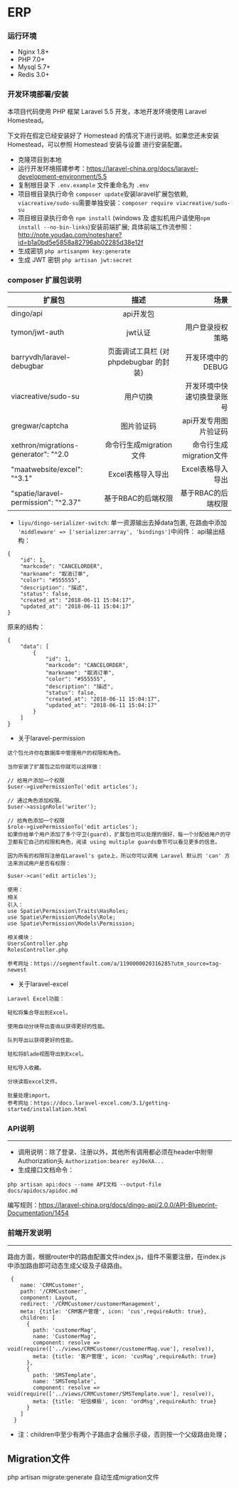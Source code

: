 # ERP

### 运行环境
* Nginx 1.8+
* PHP 7.0+
* Mysql 5.7+
* Redis 3.0+

### 开发环境部署/安装
 
 本项目代码使用 PHP 框架 Laravel 5.5 开发，本地开发环境使用 Laravel Homestead。
 
 下文将在假定已经安装好了 Homestead 的情况下进行说明。如果您还未安装 Homestead，可以参照 Homestead 安装与设置 进行安装配置。
 

* 克隆项目到本地
* 运行开发环境搭建参考：https://laravel-china.org/docs/laravel-development-environment/5.5
* 复制根目录下 `.env.example` 文件重命名为 `.env`
* 项目根目录执行命令 `composer update`安装laravel扩展包依赖,
  `viacreative/sudo-su`需要单独安装：`composer require viacreative/sudo-su`
* 项目根目录执行命令 `npm install` (windows 及 虚拟机用户请使用`npm install --no-bin-links`)安装前端扩展;
  具体前端工作流参照：http://note.youdao.com/noteshare?id=b1a0bd5e5858a82796ab02285d38e12f
* 生成密钥 `php artisanpmn key:generate`
* 生成 JWT 密钥 `php artisan jwt:secret`


###  composer 扩展包说明
  
| 扩展包 | 描述 | 场景 | 
| - | :-: | -: |
| dingo/api | api开发包 |  | 
| tymon/jwt-auth | jwt认证 | 用户登录授权策略 |
| barryvdh/laravel-debugbar | 页面调试工具栏 (对 phpdebugbar 的封装) | 开发环境中的 DEBUG |
| viacreative/sudo-su | 用户切换 | 开发环境中快速切换登录账号 |
| gregwar/captcha | 图片验证码 | api开发专用图片验证码 |
| xethron/migrations-generator": "^2.0 | 命令行生成migration文件 | 命令行生成migration文件 |
| "maatwebsite/excel": "^3.1" | Excel表格导入导出 | Excel表格导入导出 |
| "spatie/laravel-permission": "^2.37" | 基于RBAC的后端权限 | 基于RBAC的后端权限 |
*  `liyu/dingo-serializer-switch`: 单一资源输出去掉data包裹,
   在路由中添加 `'middleware' => ['serializer:array', 'bindings']`中间件：
   api输出结构：
```
{
    "id": 1,
    "markcode": "CANCELORDER",
    "markname": "取消订单",
    "color": "#555555",
    "description": "描述",
    "status": false,
    "created_at": "2018-06-11 15:04:17",
    "updated_at": "2018-06-11 15:04:17"
}
```
原来的结构：
```
{
    "data": [
        {
            "id": 1,
            "markcode": "CANCELORDER",
            "markname": "取消订单",
            "color": "#555555",
            "description": "描述",
            "status": false,
            "created_at": "2018-06-11 15:04:17",
            "updated_at": "2018-06-11 15:04:17"
        }
    ]
}
```
*  关于laravel-permission
```
这个包允许你在数据库中管理用户的权限和角色。

当你安装了扩展包之后你就可以这样做：

// 给用户添加一个权限
$user->givePermissionTo('edit articles');

// 通过角色添加权限。
$user->assignRole('writer');

// 给角色添加一个权限
$role->givePermissionTo('edit articles');
如果你给单个用户添加了多个守卫(guard)，扩展包也可以处理的很好，每一个分配给用户的守卫都有它自己的权限和角色，阅读 using multiple guards章节可以看见更多的信息。

因为所有的权限将注册在Laravel's gate上，所以你可以调用 Laravel 默认的 'can' 方法来测试用户是否有权限：

$user->can('edit articles');

使用：
相关
引入：
use Spatie\Permission\Traits\HasRoles;
use Spatie\Permission\Models\Role;
use Spatie\Permission\Models\Permission;

相关模块：
UsersController.php
RolesController.php

参考网址：https://segmentfault.com/a/1190000020316285?utm_source=tag-newest

```
*  关于laravel-excel
```
Laravel Excel功能：

轻松将集合导出到Excel。

使用自动分块导出查询以获得更好的性能。

队列导出以获得更好的性能。

轻松将Blade视图导出到Excel。

轻松导入收藏。

分块读取excel文件。

批量处理import。
参考网址：https://docs.laravel-excel.com/3.1/getting-started/installation.html
```

### API说明
 
---
* 调用说明：除了登录、注册以外，其他所有调用都必须在header中附带Authorization头 `Authorization:bearer eyJ0eXA...`
* 生成接口文档命令：

`php artisan api:docs --name API文档 --output-file docs/apidocs/apidoc.md`

编写规则：https://laravel-china.org/docs/dingo-api/2.0.0/API-Blueprint-Documentation/1454

### 前端开发说明 
 
 --- 
 路由方面，根据router中的路由配置文件index.js，组件不需要注册，在index.js中添加路由即可动态生成父级及子级路由。
 ```
  {
     name: 'CRMCustomer',
     path: '/CRMCustomer',
     component: Layout,
     redirect: '/CRMCustomer/customerManagement',
     meta: {title: 'CRM客户管理', icon: 'cus',requireAuth: true},
     children: [
       {
         path: 'customerMag',
         name: 'CustomerMag',
         component: resolve => void(require(['../views/CRMCustomer/customerMag.vue'], resolve)),
         meta: {title: '客户管理', icon: 'cusMag',requireAuth: true}
       },
       {
         path: 'SMSTemplate',
         name: 'SMSTemplate',
         component: resolve => void(require(['../views/CRMCustomer/SMSTemplate.vue'], resolve)),
         meta: {title: '短信模板', icon: 'ordMsg',requireAuth: true}
       }
     ]
   }
 ```
 * 注：children中至少有两个子路由才会展示子级，否则按一个父级路由处理；
 
 ## Migration文件
 php artisan migrate:generate 自动生成migration文件

 
